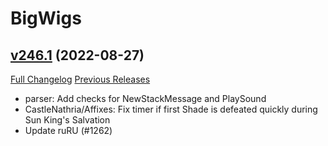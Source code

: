 # BigWigs

## [v246.1](https://github.com/BigWigsMods/BigWigs/tree/v246.1) (2022-08-27)
[Full Changelog](https://github.com/BigWigsMods/BigWigs/compare/v246...v246.1) [Previous Releases](https://github.com/BigWigsMods/BigWigs/releases)

- parser: Add checks for NewStackMessage and PlaySound  
- CastleNathria/Affixes: Fix timer if first Shade is defeated quickly during Sun King's Salvation  
- Update ruRU (#1262)  
